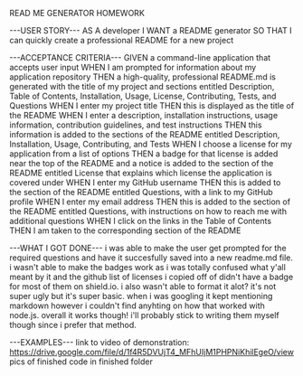 READ ME GENERATOR HOMEWORK

---USER STORY---
AS A developer
I WANT a README generator
SO THAT I can quickly create a professional README for a new project

---ACCEPTANCE CRITERIA---
GIVEN a command-line application that accepts user input
WHEN I am prompted for information about my application repository
THEN a high-quality, professional README.md is generated with the title of my project and sections entitled Description, Table of Contents, Installation, Usage, License, Contributing, Tests, and Questions
WHEN I enter my project title
THEN this is displayed as the title of the README
WHEN I enter a description, installation instructions, usage information, contribution guidelines, and test instructions
THEN this information is added to the sections of the README entitled Description, Installation, Usage, Contributing, and Tests
WHEN I choose a license for my application from a list of options
THEN a badge for that license is added near the top of the README and a notice is added to the section of the README entitled License that explains which license the application is covered under
WHEN I enter my GitHub username
THEN this is added to the section of the README entitled Questions, with a link to my GitHub profile
WHEN I enter my email address
THEN this is added to the section of the README entitled Questions, with instructions on how to reach me with additional questions
WHEN I click on the links in the Table of Contents
THEN I am taken to the corresponding section of the README

---WHAT I GOT DONE---
i was able to make the user get prompted for the required questions and have it succesfully saved into a new readme.md file.
i wasn't able to make the badges work as i was totally confused what y'all meant by it and the github list of licenses i copied off of didn't have a badge for most of them on shield.io.
i also wasn't able to format it alot? it's not super ugly but it's super basic. when i was googling it kept mentioning markdown however i couldn't find anyhting on how that worked with node.js.
overall it works though! i'll probably stick to writing them myself though since i prefer that method.

---EXAMPLES---
link to video of demonstration: https://drive.google.com/file/d/1f4R5DVUjT4_MFhUIjM1PHPNiKhilEgeO/view
pics of finished code in finished folder
